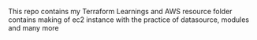 This repo contains my Terraform Learnings and AWS resource folder contains making of ec2 instance with the practice of datasource, modules and many more 
